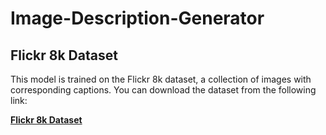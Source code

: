 ﻿# Image-Description-Generator

 
## Flickr 8k Dataset

This model is trained on the Flickr 8k dataset, a collection of images with corresponding captions. You can download the dataset from the following link:

**[Flickr 8k Dataset](https://www.kaggle.com/datasets/adityajn105/flickr8k)**
